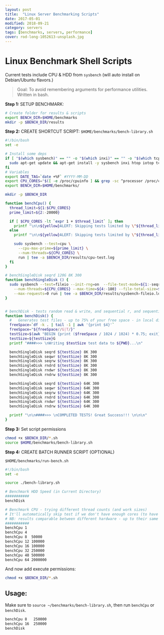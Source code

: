 ```yaml
---
layout: post
title:  "Linux Server Benchmarking Scripts"
date: 2017-05-01
modified: 2018-09-21
category: servers
tags: [benchmarks, servers, performance]
cover: rod-long-1052613-unsplash.jpg
---
```


# Linux Benchmark Shell Scripts

Current tests include CPU & HDD from `sysbench` (will auto install on Debian/Ubuntu flavors.)

> Goal: To avoid remembering arguments for performance utilities. Written in bash.

**Step 1:** SETUP BENCHMARK:

```sh
# Create folder for results & scripts
export BENCH_DIR=$HOME/benchmarks
mkdir -p $BENCH_DIR/results
```

**Step 2:** CREATE SHORTCUT SCRIPT: `$HOME/benchmarks/bench-library.sh`

```sh
#!/bin/bash
set -e

# Install some deps
if [ "$(which sysbench)" == "" -o "$(which inxi)" == "" -o "$(which tcpdump)" == "" ]; then
  sudo apt-get update && apt-get install -y sysbench inxi htop iotop tcpdump hddtemp
fi
# Variables
export DATE_TAG=`date +%F` #YYYY-MM-DD
export CPU_CORES="$([ -e /proc/cpuinfo ] && grep -sc ^processor /proc/cpuinfo || sysctl -n hw.ncpu)"
export BENCH_DIR=$HOME/benchmarks/

mkdir -p $BENCH_DIR

function benchCpu() {
  thread_limit=${1:$CPU_CORES}
  prime_limit=${2:-20000}

  if [ $CPU_CORES -lt `expr 1 + $thread_limit` ]; then
    printf "\n\n${yellow}ALERT: Skipping tests limited by \"${thread_limit} thread test\"\n${cyan}Not enough CPU Cores ($CPU_CORES)  ${reset}\n\n"
  else
    printf "\n\n${yellow}ALERT: Skipping tests limited by \"${thread_limit} thread test\"\n${reset}"

    sudo sysbench --test=cpu \
      --cpu-max-prime=${prime_limit} \
      --num-threads=${CPU_CORES} \
      run | tee -a $BENCH_DIR/results/cpu-test.log
  fi
}

# benchSingleDisk seqrd 120G 8K 300
function benchSingleDisk () {
  sudo sysbench --test=fileio --init-rng=on  --file-test-mode=${1:-seqrd} --file-block-size=${3:-64K} \
    --num-threads=${CPU_CORES} --max-time=${4:-180} --file-total-size=${2:-60G} \
    --max-requests=0 run | tee -a $BENCH_DIR/results/sysbench-fileio.log
}


# benchDisk - tests random read & write, and sequential r, and sequential write, before final cleanup.
function benchDisk() {
  #   Generates test files - up to 75% of your free space - in local dir, then runs the 3 tests (up to 20 minutes each)
  freeSpace=`df -k . | tail -1 | awk '{print $4}'`
  freeSpace="${freeSpace//G|T/}"
  testSize=$(awk "BEGIN {print ($freeSpace / 1024 / 1024) * 0.75; exit}")
  testSize=${testSize}G
  printf "####>>> \nWriting $testSize test data to ${PWD}...\n"

  benchSingleDisk seqrd ${testSize} 8K 300
  benchSingleDisk seqwr ${testSize} 8K 300
  benchSingleDisk seqrw ${testSize} 8K 300
  benchSingleDisk rndrd ${testSize} 8K 300
  benchSingleDisk rndwr ${testSize} 8K 300
  benchSingleDisk rndrw ${testSize} 8K 300

  benchSingleDisk seqrd ${testSize} 64K 300
  benchSingleDisk seqwr ${testSize} 64K 300
  benchSingleDisk seqrw ${testSize} 64K 300
  benchSingleDisk rndrd ${testSize} 64K 300
  benchSingleDisk rndwr ${testSize} 64K 300
  benchSingleDisk rndrw ${testSize} 64K 300

  printf "\n\n####>>> \nCOMPLETED TESTS! Great Success!!! \n\n\n"
}
```

**Step 3:** Set script permissions

```sh
chmod +x $BENCH_DIR/*.sh
source $HOME/benchmarks/bench-library.sh
```

**Step 4:** CREATE BATCH RUNNER SCRIPT (OPTIONAL)

`$HOME/benchmarks/run-bench.sh`

```sh
#!/bin/bash
set -e

source ./bench-library.sh

# Benchmark HDD Speed (in Current Directory)
###########
benchDisk

# Benchmark CPU - trying different thread counts (and work sizes)
# It'll automatically skip test if we don't have enough cores (to have an impact)
# NB: results comparable between different hardware - up to their same CPU CORE #.
###########
benchCpu 1
benchCpu 4
benchCpu 8  50000
benchCpu 12 100000
benchCpu 16 100000
benchCpu 32 250000
benchCpu 48 500000
benchCpu 64 2000000
```

And now add execute permissions:

```sh
chmod +x $BENCH_DIR/*.sh
```

## Usage:

Make sure to `source ~/benchmarks/bench-library.sh`, then run `benchCpu` or `benchDisk`.

```sh
benchCpu 8   250000
benchCpu 16  250000
benchDisk
```

<!--# I/O - Live Monitor
1. System: iotop
1. Per command: dtrace/ltrace/strace
-->
